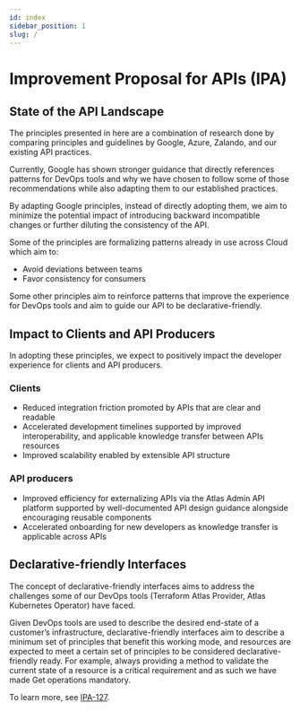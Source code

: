 ```yaml
---
id: index
sidebar_position: 1
slug: /
---
```


# Improvement Proposal for APIs (IPA)

## State of the API Landscape

The principles presented in here are a combination of research done by comparing
principles and guidelines by Google, Azure, Zalando, and our existing API
practices.

Currently, Google has shown stronger guidance that directly references patterns
for DevOps tools and why we have chosen to follow some of those recommendations
while also adapting them to our established practices.

By adapting Google principles, instead of directly adopting them, we aim to
minimize the potential impact of introducing backward incompatible changes or
further diluting the consistency of the API.

Some of the principles are formalizing patterns already in use across Cloud
which aim to:

- Avoid deviations between teams
- Favor consistency for consumers

Some other principles aim to reinforce patterns that improve the experience for
DevOps tools and aim to guide our API to be declarative-friendly.

## Impact to Clients and API Producers

In adopting these principles, we expect to positively impact the developer
experience for clients and API producers.

### Clients

- Reduced integration friction promoted by APIs that are clear and readable
- Accelerated development timelines supported by improved interoperability, and
  applicable knowledge transfer between APIs resources
- Improved scalability enabled by extensible API structure

### API producers

- Improved efficiency for externalizing APIs via the Atlas Admin API platform
  supported by well-documented API design guidance alongside encouraging
  reusable components
- Accelerated onboarding for new developers as knowledge transfer is applicable
  across APIs

## Declarative-friendly Interfaces

The concept of declarative-friendly interfaces aims to address the challenges
some of our DevOps tools (Terraform Atlas Provider, Atlas Kubernetes Operator)
have faced.

Given DevOps tools are used to describe the desired end-state of a customer’s
infrastructure, declarative-friendly interfaces aim to describe a minimum set of
principles that benefit this working mode, and resources are expected to meet a
certain set of principles to be considered declarative-friendly ready. For
example, always providing a method to validate the current state of a resource
is a critical requirement and as such we have made Get operations mandatory.

To learn more, see [IPA-127](/ipa/general/0127.md).
